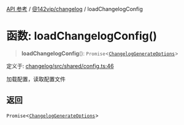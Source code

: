 [API 参考](../../../index.md) / [@142vip/changelog](../index.md) / loadChangelogConfig

# 函数: loadChangelogConfig()

> **loadChangelogConfig**(): `Promise`\<[`ChangelogGenerateOptions`](../interfaces/ChangelogGenerateOptions.md)\>

定义于: [changelog/src/shared/config.ts:46](https://github.com/142vip/core-x/blob/a868d72f351cc457f350d05d38d540d6494a8ff2/packages/changelog/src/shared/config.ts#L46)

加载配置，读取配置文件

## 返回

`Promise`\<[`ChangelogGenerateOptions`](../interfaces/ChangelogGenerateOptions.md)\>
